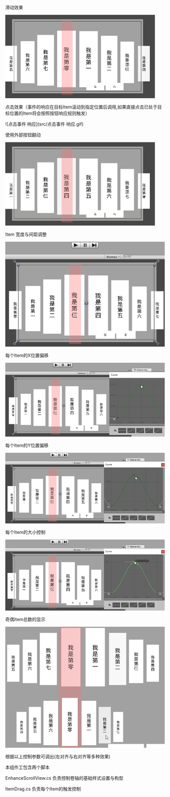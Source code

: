 滑动效果  

![滑动](src/滑动.gif)

点击效果（事件的响应在目标Item滚动到指定位置后调用,如果直接点击已处于目标位置的Item将会按照按钮响应规则触发）

![点击事件 响应](src/点击事件 响应.gif)

使用外部按钮翻动

![外部翻动调用](src/外部翻动调用.gif)



Item 宽度与间距调整

![间距](src/间距.gif)

每个Item的X位置偏移

![x偏移](src/x偏移.gif)



每个Item的Y位置偏移

![y偏移](src/y偏移.gif)

每个Item的大小控制

![缩放](src/缩放.gif)



奇偶Item总数的显示

![奇偶处理效果](src/奇偶处理效果.gif)





根据以上控制参数可调出(左对齐与右对齐等多种效果)

本组件工包含两个脚本

EnhanceScrollView.cs		负责控制卷轴的基础样式设置与构型

ItemDrag.cs						负责每个Item的触发控制
